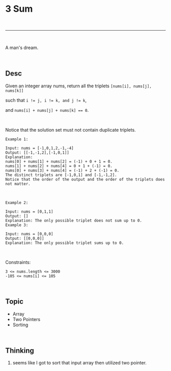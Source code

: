 # 3 Sum

<br>

---

<br>

A man's dream.

<br>

## Desc

Given an integer array nums, return all the triplets `[nums[i], nums[j], nums[k]]` 

such that `i != j, i != k, and j != k`,

and `nums[i] + nums[j] + nums[k] == 0`.

<br>

Notice that the solution set must not contain duplicate triplets.


```
Example 1:

Input: nums = [-1,0,1,2,-1,-4]
Output: [[-1,-1,2],[-1,0,1]]
Explanation:
nums[0] + nums[1] + nums[2] = (-1) + 0 + 1 = 0.
nums[1] + nums[2] + nums[4] = 0 + 1 + (-1) = 0.
nums[0] + nums[3] + nums[4] = (-1) + 2 + (-1) = 0.
The distinct triplets are [-1,0,1] and [-1,-1,2].
Notice that the order of the output and the order of the triplets does not matter.
```

<br>

```
Example 2:

Input: nums = [0,1,1]
Output: []
Explanation: The only possible triplet does not sum up to 0.
Example 3:

Input: nums = [0,0,0]
Output: [[0,0,0]]
Explanation: The only possible triplet sums up to 0.
```

<br>

Constraints:

```
3 <= nums.length <= 3000
-105 <= nums[i] <= 105
```

<br>

## Topic

* Array
* Two Pointers
* Sorting

<br>

## Thinking

1. seems like I got to sort that input array then utilized two pointer.


